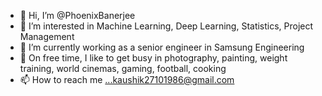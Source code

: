 - 👋 Hi, I’m @PhoenixBanerjee
- 👀 I’m interested in Machine Learning, Deep Learning, Statistics, Project Management
- 🌱 I’m currently working as a senior engineer in Samsung Engineering
- 💞️ On free time, I like to get busy in photography, painting, weight training, world cinemas, gaming, football, cooking
- 📫 How to reach me ...kaushik27101986@gmail.com

<!---
PhoenixBanerjee/PhoenixBanerjee is a ✨ special ✨ repository because its `README.md` (this file) appears on your GitHub profile.
You can click the Preview link to take a look at your changes.
--->
